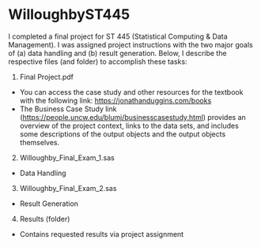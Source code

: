 # WilloughbyST445

I completed a final project for ST 445 (Statistical Computing & Data Management). I was assigned project instructions with the two major goals of (a) data handling and (b) result generation. Below, I describe the respective files (and folder) to accomplish these tasks: 

1. Final Project.pdf
- You can access the case study and other resources for the textbook with the following link: https://jonathanduggins.com/books
- The Business Case Study link (https://people.uncw.edu/blumj/businesscasestudy.html) provides an overview of the project context, links to the data sets, and includes some descriptions of the output objects and the output objects themselves. 
2. Willoughby_Final_Exam_1.sas
- Data Handling
3. Willoughby_Final_Exam_2.sas
- Result Generation
4. Results (folder)
- Contains requested results via project assignment
